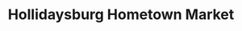 ---
title: "Hollidaysburg Hometown Market"
url: /hollidaysburg/hollidaysburg-hometown-market/
shop: Supermarkt
---